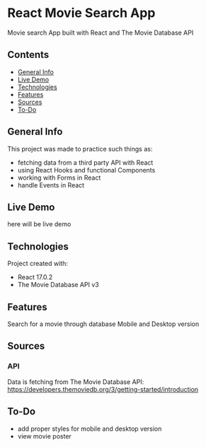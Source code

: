 # React Movie Search App

Movie search App built with React and The Movie Database API

## Contents

- [General Info](#general-info)
- [Live Demo](#live-demo)
- [Technologies](#technologies)
- [Features](#features)
- [Sources](#sources)
- [To-Do](#to-do)

## General Info

This project was made to practice such things as: 

- fetching data from a third party API with React
- using React Hooks and functional Components
- working with Forms in React
- handle Events in React

## Live Demo

here will be live demo

## Technologies 

Project created with:

- React 17.0.2
- The Movie Database API v3

## Features 

Search for a movie through database
Mobile and Desktop version

## Sources

### API

Data is fetching from The Movie Database API: https://developers.themoviedb.org/3/getting-started/introduction

## To-Do

- add proper styles for mobile and desktop version
- view movie poster